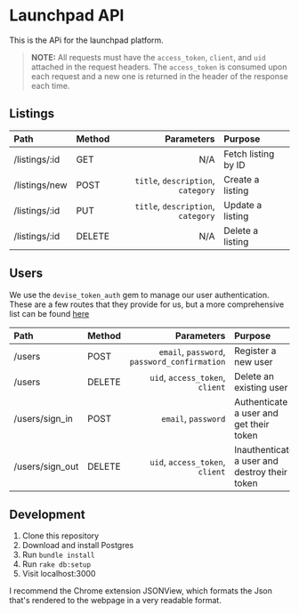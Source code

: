 # Launchpad API

This is the APi for the launchpad platform.

> __NOTE:__ All requests must have the `access_token`, `client`, and `uid` attached in the request headers. The `access_token` is consumed
> upon each request and a new one is returned in the header of the response each time.

## Listings

| Path          | Method        | Parameters                                                   | Purpose               |
|:------------- |:--------------| ------------------------------------------------------------:|:----------------------|
| /listings/:id | GET           | N/A                                                          | Fetch listing by ID   |
| /listings/new | POST          | `title`, `description`, `category`                           | Create a listing      |
| /listings/:id | PUT           | `title`, `description`, `category`                           | Update a listing      |
| /listings/:id | DELETE        | N/A                                                          | Delete a listing      |

## Users

We use the `devise_token_auth` gem to manage our user authentication. These are a few routes that they provide for us, but a more
comprehensive list can be found [here](https://github.com/lynndylanhurley/devise_token_auth#usage-tldr)


| Path           | Method        | Parameters                                                   | Purpose                                       |
|:---------------|:--------------| ------------------------------------------------------------:|:----------------------------------------------|
| /users         | POST          | `email`, `password`, `password_confirmation`                 | Register a new user                           |
| /users         | DELETE        | `uid`, `access_token`, `client`                              | Delete an existing user                       |
| /users/sign_in | POST          | `email`, `password`                                          | Authenticate a user and get their token       |
| /users/sign_out| DELETE        | `uid`, `access_token`, `client`                              | Inauthenticate a user and destroy their token |

## Development

1) Clone this repository
2) Download and install Postgres
3) Run `bundle install`
4) Run `rake db:setup`
5) Visit localhost:3000

I recommend the Chrome extension JSONView, which formats the Json that's rendered to the webpage in a very readable format.